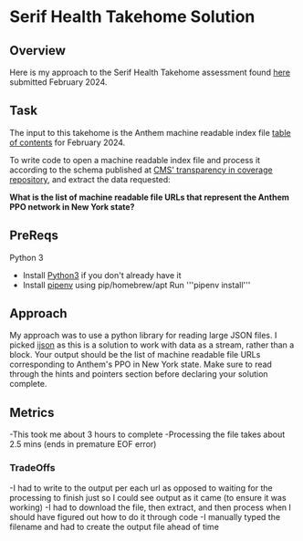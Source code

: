 # Serif Health Takehome Solution

## Overview
Here is my approach to the Serif Health Takehome assessment found [here](https://github.com/serif-health/takehome) submitted February 2024.


## Task
The input to this takehome is the Anthem machine readable index file [table of contents](https://antm-pt-prod-dataz-nogbd-nophi-us-east1.s3.amazonaws.com/anthem/2024-02-01_anthem_index.json.gz) for February 2024. 

To write code to open a machine readable index file and process it according to the schema published at [CMS' transparency in coverage repository](https://github.com/CMSgov/price-transparency-guide/tree/master/schemas/table-of-contents), and extract the data requested: 

**What is the list of machine readable file URLs that represent the Anthem PPO network in New York state?**

## PreReqs
Python 3
- Install [Python3](https://www.python.org/downloads/) if you don't already have it
- Install [pipenv](https://pipenv.pypa.io/en/latest/) using pip/homebrew/apt
Run '''pipenv install'''

## Approach
My approach was to use a python library for reading large JSON files. I picked [ijson](https://pypi.org/project/ijson/) as this is a solution to work with data as a stream, rather than a block.
Your output should be the list of machine readable file URLs corresponding to Anthem's PPO in New York state. Make sure to read through the hints and pointers section before declaring your solution complete.

## Metrics
-This took me about 3 hours to complete
-Processing the file takes about 2.5 mins (ends in premature EOF error)

### TradeOffs
-I had to write to the output per each url as opposed to waiting for the processing to finish just so I could see output as it came (to ensure it was working)
-I had to download the file, then extract, and then process when I should have figured out how to do it through code
-I manually typed the filename and had to create the output file ahead of time

